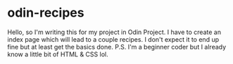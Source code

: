 # odin-recipes
Hello, so I'm writing this for my project in Odin Project. I have to create an index page which will lead to a couple recipes. I don't expect it to end up fine but at least get the basics done. P.S. I'm a beginner coder but I already know a little bit of HTML & CSS lol.
